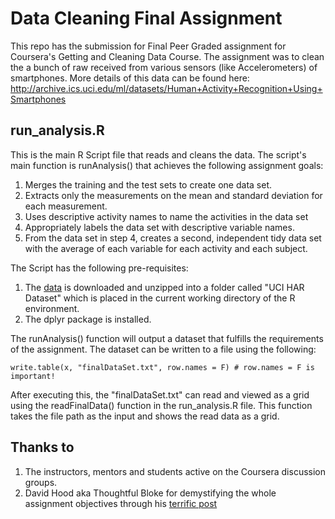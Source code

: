 # Data Cleaning Final Assignment
This repo has the submission for Final Peer Graded assignment for Coursera's Getting and Cleaning Data Course.
The assignment was to clean the a bunch of raw received from various sensors (like Accelerometers) of smartphones. More details of this data can be found here: http://archive.ics.uci.edu/ml/datasets/Human+Activity+Recognition+Using+Smartphones

## run_analysis.R
This is the main R Script file that reads and cleans the data. The script's main function is runAnalysis() that achieves the following assignment goals:
1. Merges the training and the test sets to create one data set.
2. Extracts only the measurements on the mean and standard deviation for each measurement.
3. Uses descriptive activity names to name the activities in the data set
4. Appropriately labels the data set with descriptive variable names.
5. From the data set in step 4, creates a second, independent tidy data set with the average of each variable for each activity and each subject.

The Script has the following pre-requisites:
1. The [data](https://d396qusza40orc.cloudfront.net/getdata%2Fprojectfiles%2FUCI%20HAR%20Dataset.zip) is downloaded and unzipped into a folder called "UCI HAR Dataset" which is placed in the current working directory of the R environment.
2. The dplyr package is installed.

The runAnalysis() function will output a dataset that fulfills the requirements of the assignment. The dataset can be written to a file using the following:
```
write.table(x, "finalDataSet.txt", row.names = F) # row.names = F is important!
```
After executing this, the "finalDataSet.txt" can read and viewed as a grid using the readFinalData() function in the run_analysis.R file. This function takes the file path as the input and shows the read data as a grid. 

## Thanks to
1. The instructors, mentors and students active on the Coursera discussion groups. 
2. David Hood aka Thoughtful Bloke for demystifying the whole assignment objectives through his [terrific post](https://thoughtfulbloke.wordpress.com/2015/09/09/getting-and-cleaning-the-assignment/)
